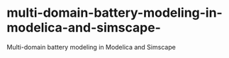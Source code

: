 # multi-domain-battery-modeling-in-modelica-and-simscape-
Multi-domain battery modeling in Modelica and Simscape 
